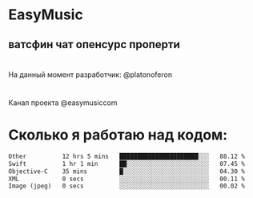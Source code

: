 # EasyMusic
## ватсфин чат опенсурс проперти

#
На данный момент разработчик: @platonoferon
#
Канал проекта @easymusiccom
#

# Сколько я работаю над кодом:
 <!--START_SECTION:waka-->

```txt
Other          12 hrs 5 mins   ██████████████████████░░░   88.12 %
Swift          1 hr 1 min      ██░░░░░░░░░░░░░░░░░░░░░░░   07.45 %
Objective-C    35 mins         █░░░░░░░░░░░░░░░░░░░░░░░░   04.30 %
XML            0 secs          ░░░░░░░░░░░░░░░░░░░░░░░░░   00.11 %
Image (jpeg)   0 secs          ░░░░░░░░░░░░░░░░░░░░░░░░░   00.02 %
```

<!--END_SECTION:waka-->

